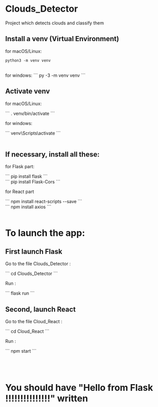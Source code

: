 # Clouds_Detector
Project which detects clouds and classify them 

<h2>Install a venv (Virtual Environment)</h2>

for macOS/Linux:
```
python3 -m venv venv
```
<br>
for windows:
```
py -3 -m venv venv
```
<h2>Activate venv</h2>

<p>for macOS/Linux:</p>
```
. venv/bin/activate
```
<p>for windows:</p>
```
venv\Scripts\activate
```
</br></br>
<h2>If necessary, install all these:</h2>
<p>for Flask part:</p>
```
pip install flask
```
<br>
```
pip install Flask-Cors
```
<p>for React part</p>
```
npm install react-scripts --save
```
<br>
```
npm install axios
```
</br></br>
<h1>To launch the app:</h1>
<h2>First launch Flask</h2>
<p>Go to the file Clouds_Detector :</p>
```
cd Clouds_Detector
```
<p>Run :</p>
```
flask run
```
<h2>Second, launch React</h2>
<p>Go to the file Cloud_React :</p>
```
cd Cloud_React
```
<p>Run :</p>
```
npm start
```
</br></br></br></br>
<h1>You should have "Hello from Flask !!!!!!!!!!!!!!!" written</h1>
